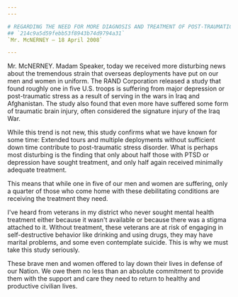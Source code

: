 ```yaml
---
---

# REGARDING THE NEED FOR MORE DIAGNOSIS AND TREATMENT OF POST-TRAUMATIC  STRESS DISORDER
## `214c9a5d59febb53f8943b74d9794a31`
`Mr. McNERNEY — 18 April 2008`

---
```



Mr. McNERNEY. Madam Speaker, today we received more disturbing news 
about the tremendous strain that overseas deployments have put on our 
men and women in uniform. The RAND Corporation released a study that 
found roughly one in five U.S. troops is suffering from major 
depression or post-traumatic stress as a result of serving in the wars 
in Iraq and Afghanistan. The study also found that even more have 
suffered some form of traumatic brain injury, often considered the 
signature injury of the Iraq War.

While this trend is not new, this study confirms what we have known 
for some time: Extended tours and multiple deployments without 
sufficient down time contribute to post-traumatic stress disorder. What 
is perhaps most disturbing is the finding that only about half those 
with PTSD or depression have sought treatment, and only half again 
received minimally adequate treatment.

This means that while one in five of our men and women are suffering, 
only a quarter of those who come home with these debilitating 
conditions are receiving the treatment they need.

I've heard from veterans in my district who never sought mental 
health treatment either because it wasn't available or because there 
was a stigma attached to it. Without treatment, these veterans are at 
risk of engaging in self-destructive behavior like drinking and using 
drugs, they may have marital problems, and some even contemplate 
suicide. This is why we must take this study seriously.

These brave men and women offered to lay down their lives in defense 
of our Nation. We owe them no less than an absolute commitment to 
provide them with the support and care they need to return to healthy 
and productive civilian lives.
